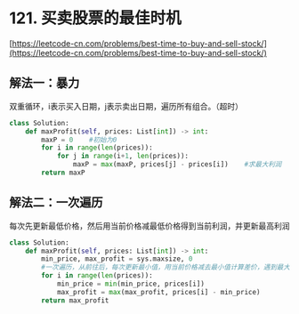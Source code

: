 # 121. 买卖股票的最佳时机

[https://leetcode-cn.com/problems/best-time-to-buy-and-sell-stock/](https://leetcode-cn.com/problems/best-time-to-buy-and-sell-stock/)

## 解法一：暴力

双重循环，i表示买入日期，j表示卖出日期，遍历所有组合。（超时）

```python
class Solution:
    def maxProfit(self, prices: List[int]) -> int:
        maxP = 0    #初始为0
        for i in range(len(prices)):
            for j in range(i+1, len(prices)):
                maxP = max(maxP, prices[j] - prices[i])    #求最大利润
        return maxP
```

## 解法二：一次遍历

每次先更新最低价格，然后用当前价格减最低价格得到当前利润，并更新最高利润

```python
class Solution:
    def maxProfit(self, prices: List[int]) -> int:
        min_price, max_profit = sys.maxsize, 0
        #一次遍历，从前往后，每次更新最小值，用当前价格减去最小值计算差价，遇到最大价格则更新
        for i in range(len(prices)):
            min_price = min(min_price, prices[i])
            max_profit = max(max_profit, prices[i] - min_price)
        return max_profit
```

